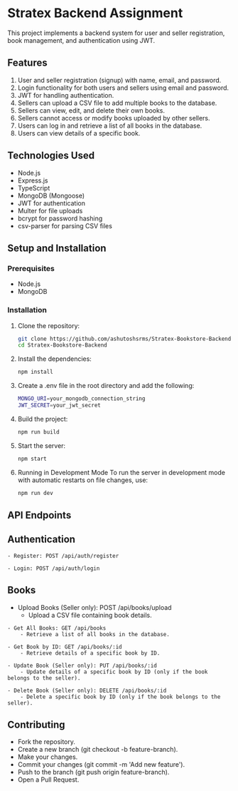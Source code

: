 # Stratex Backend Assignment

This project implements a backend system for user and seller registration, book management, and authentication using JWT.

## Features

1. User and seller registration (signup) with name, email, and password.
2. Login functionality for both users and sellers using email and password.
3. JWT for handling authentication.
4. Sellers can upload a CSV file to add multiple books to the database.
5. Sellers can view, edit, and delete their own books.
6. Sellers cannot access or modify books uploaded by other sellers.
7. Users can log in and retrieve a list of all books in the database.
8. Users can view details of a specific book.

## Technologies Used

- Node.js
- Express.js
- TypeScript
- MongoDB (Mongoose)
- JWT for authentication
- Multer for file uploads
- bcrypt for password hashing
- csv-parser for parsing CSV files

## Setup and Installation

### Prerequisites

- Node.js
- MongoDB

### Installation

1. Clone the repository:
   ```sh
   git clone https://github.com/ashutoshsrms/Stratex-Bookstore-Backend
   cd Stratex-Bookstore-Backend

2. Install the dependencies:
     ```sh
    npm install

3. Create a .env file in the root directory and add the following:
     ```sh
    MONGO_URI=your_mongodb_connection_string
    JWT_SECRET=your_jwt_secret

4. Build the project:
    ```sh 
    npm run build

5. Start the server:
    ```sh
    npm start

6. Running in Development Mode
    To run the server in development mode with automatic restarts on file changes, use:
    ```sh
    npm run dev

## API Endpoints

## Authentication
    - Register: POST /api/auth/register

    - Login: POST /api/auth/login

## Books

   - Upload Books (Seller only): POST /api/books/upload
        - Upload a CSV file containing book details.
    
    - Get All Books: GET /api/books
        - Retrieve a list of all books in the database.
    
    - Get Book by ID: GET /api/books/:id
        - Retrieve details of a specific book by ID.
    
    - Update Book (Seller only): PUT /api/books/:id
        - Update details of a specific book by ID (only if the book belongs to the seller).

    - Delete Book (Seller only): DELETE /api/books/:id
        - Delete a specific book by ID (only if the book belongs to the seller).



## Contributing
- Fork the repository.
- Create a new branch (git checkout -b feature-branch).
- Make your changes.
- Commit your changes (git commit -m 'Add new feature').
- Push to the branch (git push origin feature-branch).
- Open a Pull Request.
